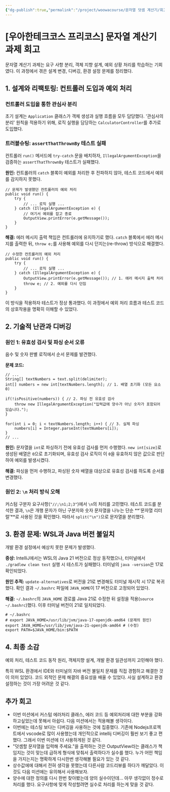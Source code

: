 ```yaml
---
{"dg-publish":true,"permalink":"/project/woowacourse/문자열 덧셈 계산기/회고/"}
---
```



# [우아한테크코스 프리코스] 문자열 계산기 과제 회고

문자열 계산기 과제는 요구 사항 분리, 객체 지향 설계, 예외 상황 처리를 학습하는 기회였다. 이 과정에서 겪은 설계 변경, 디버깅, 환경 설정 문제를 정리했다.

## 1. 설계와 리팩토링: 컨트롤러 도입과 예외 처리

### 컨트롤러 도입을 통한 관심사 분리

초기 설계는 `Application` 클래스가 객체 생성과 실행 흐름을 모두 담당했다. '관심사의 분리' 원칙을 적용하기 위해, 로직 실행을 담당하는 `CalculatorController`를 추가로 도입했다.

### 트러블슈팅: `assertThatThrownBy` 테스트 실패

컨트롤러 `run()` 메서드에 `try-catch` 문을 배치하자, `IllegalArgumentException`을 검증하는 `assertThatThrownBy` 테스트가 실패했다.

**원인:** 컨트롤러의 `catch` 블록이 예외를 처리한 후 전파하지 않아, 테스트 코드에서 예외를 감지하지 못했다.

```
// 문제가 발생했던 컨트롤러의 예외 처리
public void run() {
    try {
        // ... 로직 실행 ...
    } catch (IllegalArgumentException e) {
        // 여기서 예외를 잡고 종료
        OutputView.printError(e.getMessage());
    }
}
```

**해결:** 에러 메시지 출력 책임은 컨트롤러에 유지하기로 했다. `catch` 블록에서 에러 메시지를 출력한 뒤, `throw e;`를 사용해 예외를 다시 던지는(re-throw) 방식으로 해결했다.

```
// 수정한 컨트롤러의 예외 처리
public void run() {
    try {
        // ... 로직 실행 ...
    } catch (IllegalArgumentException e) {
        OutputView.printError(e.getMessage()); // 1. 에러 메시지 출력 처리
        throw e; // 2. 예외를 다시 던짐
    }
}
```

이 방식을 적용하자 테스트가 정상 통과했다. 이 과정에서 예외 처리 흐름과 테스트 코드의 상호작용을 명확히 이해할 수 있었다.

## 2. 기술적 난관과 디버깅

### 원인 1: 유효성 검사 및 파싱 순서 오류

음수 및 숫자 판별 로직에서 순서 문제를 발견했다.

**문제 코드:**

```
// ...
String[] textNumbers = text.split(delimiter);
int[] numbers = new int[textNumbers.length]; // 1. 배열 초기화 (모든 요소 0)

if(!isPositive(numbers)) { // 2. 파싱 전 유효성 검사
    throw new IllegalArgumentException("입력값에 양수가 아닌 숫자가 포함되어 있습니다.");
}

for(int i = 0; i < textNumbers.length; i++) { // 3. 실제 파싱
    numbers[i] = Integer.parseInt(textNumbers[i]);
}
// ...
```

**원인:** 문자열을 `int`로 파싱하기 전에 유효성 검사를 먼저 수행했다. `new int[size]`로 생성된 배열은 `0`으로 초기화되며, 유효성 검사 로직이 이 `0`을 유효하지 않은 값으로 판단하여 예외를 발생시켰다.

**해결:** 파싱을 먼저 수행하고, 파싱된 숫자 배열을 대상으로 유효성 검사를 하도록 순서를 변경했다.

### 원인 2: `\n` 처리 방식 오해

커스텀 구분자 요구사항(`"//;\n1;2;3"`)에서 `\n`의 처리를 고민했다. 테스트 코드를 분석한 결과, `\n`은 개행 문자가 아닌 구분자와 숫자 문자열을 나누는 단순 **'문자열 리터럴'**로 사용된 것을 확인했다. 따라서 `split("\n")`으로 문자열을 분리했다.

## 3. 환경 문제: WSL과 Java 버전 불일치

개발 환경 설정에서 예상치 못한 문제가 발생했다.

**증상:** IntelliJ에서는 WSL의 Java 21 버전으로 정상 동작했으나, 터미널에서 `./gradlew clean test` 실행 시 테스트가 실패했다. 터미널의 `java -version`은 17로 확인되었다.

**원인 추적:** `update-alternatives`로 버전을 21로 변경해도 터미널 재시작 시 17로 복귀했다. 확인 결과 `~/.bashrc` 파일에 `JAVA_HOME`이 17 버전으로 고정되어 있었다.

**해결:** `~/.bashrc`의 `JAVA_HOME` 경로를 Java 21로 수정한 뒤 설정을 적용(`source ~/.bashrc`)했다. 이후 터미널 버전이 21로 일치되었다.

```
# ~/.bashrc
# export JAVA_HOME=/usr/lib/jvm/java-17-openjdk-amd64 (문제의 원인)
export JAVA_HOME=/usr/lib/jvm/java-21-openjdk-amd64 # (수정)
export PATH=$JAVA_HOME/bin:$PATH
```

## 4. 최종 소감

예외 처리, 테스트 코드 동작 원리, 객체지향 설계, 개발 환경 일관성까지 고민해야 했다.

특히 WSL 환경에서 IDE와 터미널의 자바 버전 불일치 문제를 직접 경험하고 해결한 것이 의미 있었다. 코드 외적인 문제 해결의 중요성을 배울 수 있었다. 사실 설계하고 환경설정하는 것이 가장 어려운 것 같다.

## 추가 회고
- 이번 미션에서 커스텀 에러처리 클래스, 에러 코드 등 예외처리에 대한 부분을 강화하고싶었는데 못해서 아쉽다. 다음 미션에서는 적용해볼 생각이다.
- 이번에는 테스팅 보다는 디버깅을 사용하는 것에 집중했다. 기존에 Nodejs프로젝트에서 vscode로 많이 사용했는데 개인적으로 intellij 디버깅이 훨씬 보기 좋고 편했다. 그래서 이번 미션에 더 사용하게된 것 같다.
- "덧셈할 문자열을 입력해 주세요."을 출력하는 것은 OutputView라는 클래스가 책임지는 것이 맞는데 급하게 형식에 맞춰서 출력하다가 실수를 했다. 누가 어떤 책임을 가지는지는 명확하게 다시한번 생각해볼 필요가 있는 것 같다.
- 상수값에에 대해서 전혀 생각을 못했는데 다른사람 코드리뷰를 하다가 깨달았다. 이것도 다음 미션에는 유의해서 사용해보자.
- 양수에 대한 정의를 다시 한번 찾아봤는데 양의 실수이던데... 아무 생각없이 정수로 처리를 했다. 요구사항에 맞게 작성할려면 실수로 처리를 하는게 맞을 것 같다.